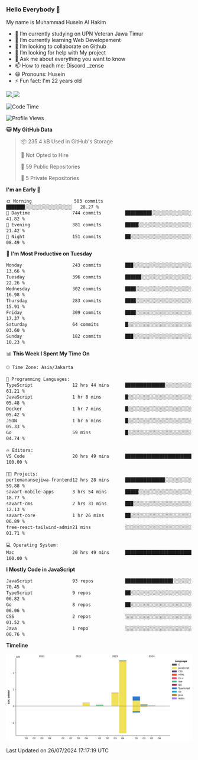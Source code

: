 ### Hello Everybody 👋

My name is Muhammad Husein Al Hakim

- 🔭 I’m currently studying on UPN Veteran Jawa Timur
- 🌱 I’m currently learning Web Developement
- 👯 I’m looking to collaborate on Github
- 🤔 I’m looking for help with My project
- 💬 Ask me about everything you want to know
- 📫 How to reach me: Discord _zense
- 😄 Pronouns: Husein
- ⚡ Fun fact: I'm 22 years old

<p align="left">
<a href="https://github.com/huseinhq">
  <img height="180em" src="https://github-readme-stats-eight-theta.vercel.app/api?username=huseinhq&show_icons=true&theme=algolia&include_all_commits=true&count_private=true"/>
  <img height="180em" src="https://github-readme-stats-eight-theta.vercel.app/api/top-langs/?username=huseinhq&layout=compact&langs_count=8&theme=algolia"/>
</a>
</p>

<!--START_SECTION:waka-->
![Code Time](http://img.shields.io/badge/Code%20Time-1%2C191%20hrs-blue)

![Profile Views](http://img.shields.io/badge/Profile%20Views-0-blue)

**🐱 My GitHub Data** 

> 📦 235.4 kB Used in GitHub's Storage 
 > 
> 🚫 Not Opted to Hire
 > 
> 📜 59 Public Repositories 
 > 
> 🔑 5 Private Repositories 
 > 
**I'm an Early 🐤** 

```text
🌞 Morning                503 commits         ███████░░░░░░░░░░░░░░░░░░   28.27 % 
🌆 Daytime                744 commits         ██████████░░░░░░░░░░░░░░░   41.82 % 
🌃 Evening                381 commits         █████░░░░░░░░░░░░░░░░░░░░   21.42 % 
🌙 Night                  151 commits         ██░░░░░░░░░░░░░░░░░░░░░░░   08.49 % 
```
📅 **I'm Most Productive on Tuesday** 

```text
Monday                   243 commits         ███░░░░░░░░░░░░░░░░░░░░░░   13.66 % 
Tuesday                  396 commits         ██████░░░░░░░░░░░░░░░░░░░   22.26 % 
Wednesday                302 commits         ████░░░░░░░░░░░░░░░░░░░░░   16.98 % 
Thursday                 283 commits         ████░░░░░░░░░░░░░░░░░░░░░   15.91 % 
Friday                   309 commits         ████░░░░░░░░░░░░░░░░░░░░░   17.37 % 
Saturday                 64 commits          █░░░░░░░░░░░░░░░░░░░░░░░░   03.60 % 
Sunday                   182 commits         ███░░░░░░░░░░░░░░░░░░░░░░   10.23 % 
```


📊 **This Week I Spent My Time On** 

```text
🕑︎ Time Zone: Asia/Jakarta

💬 Programming Languages: 
TypeScript               12 hrs 44 mins      ███████████████░░░░░░░░░░   61.21 % 
JavaScript               1 hr 8 mins         █░░░░░░░░░░░░░░░░░░░░░░░░   05.48 % 
Docker                   1 hr 7 mins         █░░░░░░░░░░░░░░░░░░░░░░░░   05.42 % 
JSON                     1 hr 6 mins         █░░░░░░░░░░░░░░░░░░░░░░░░   05.33 % 
Go                       59 mins             █░░░░░░░░░░░░░░░░░░░░░░░░   04.74 % 

🔥 Editors: 
VS Code                  20 hrs 49 mins      █████████████████████████   100.00 % 

🐱‍💻 Projects: 
pertemanansejiwa-frontend12 hrs 28 mins      ███████████████░░░░░░░░░░   59.88 % 
savart-mobile-apps       3 hrs 54 mins       █████░░░░░░░░░░░░░░░░░░░░   18.77 % 
savart-cms               2 hrs 31 mins       ███░░░░░░░░░░░░░░░░░░░░░░   12.13 % 
savart-core              1 hr 26 mins        ██░░░░░░░░░░░░░░░░░░░░░░░   06.89 % 
free-react-tailwind-admin21 mins             ░░░░░░░░░░░░░░░░░░░░░░░░░   01.71 % 

💻 Operating System: 
Mac                      20 hrs 49 mins      █████████████████████████   100.00 % 
```

**I Mostly Code in JavaScript** 

```text
JavaScript               93 repos            ██████████████████░░░░░░░   70.45 % 
TypeScript               9 repos             ██░░░░░░░░░░░░░░░░░░░░░░░   06.82 % 
Go                       8 repos             ██░░░░░░░░░░░░░░░░░░░░░░░   06.06 % 
CSS                      2 repos             ░░░░░░░░░░░░░░░░░░░░░░░░░   01.52 % 
Java                     1 repo              ░░░░░░░░░░░░░░░░░░░░░░░░░   00.76 % 
```



**Timeline**

![Lines of Code chart](https://raw.githubusercontent.com/HuseinHQ/HuseinHQ/main/assets/bar_graph.png)


 Last Updated on 26/07/2024 17:17:19 UTC
<!--END_SECTION:waka-->
